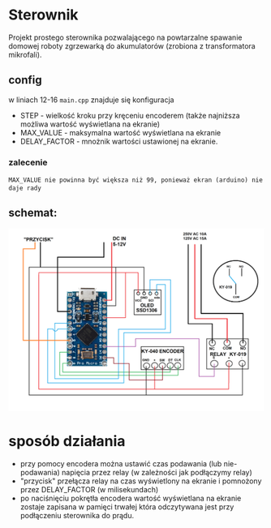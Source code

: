# Sterownik

Projekt prostego sterownika pozwalającego na powtarzalne spawanie domowej roboty zgrzewarką do akumulatorów (zrobiona z transformatora mikrofali).

## config
w liniach 12-16 `main.cpp` znajduje się konfiguracja
- STEP - wielkość kroku przy kręceniu encoderem (także najniższa możliwa wartość wyświetlana na ekranie)
- MAX_VALUE - maksymalna wartość wyświetlana na ekranie
- DELAY_FACTOR - mnożnik wartości ustawionej na ekranie.

### zalecenie
```
MAX_VALUE nie powinna być większa niż 99, ponieważ ekran (arduino) nie daje rady
```

## schemat:
![](https://github.com/TheVivent/sterownik-spawarka/blob/master/schemat.png?raw=true)

# sposób działania
- przy pomocy encodera można ustawić czas podawania (lub nie-podawania) napięcia przez relay (w zależności jak podłączymy relay)
- "przycisk" przełącza relay na czas wyświetlony na ekranie i pomnożony przez DELAY_FACTOR (w milisekundach)
- po naciśnięciu pokrętła encodera wartość wyświetlana na ekranie zostaje zapisana w pamięci trwałej która odczytywana jest przy podłączeniu sterownika do prądu.